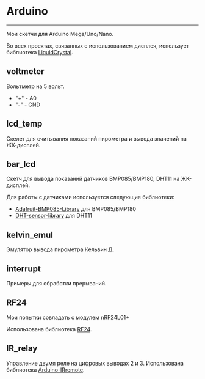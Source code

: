 # Arduino #
---
Мои скетчи для Arduino Mega/Uno/Nano.

Во всех проектах, связанных с использованием дисплея, использует библиотека [LiquidCrystal](https://bitbucket.org/fmalpartida/new-liquidcrystal/downloads). 
## voltmeter ##
Вольтметр на 5 вольт.

- "+" - A0
- "-" - GND

## lcd_temp ##
Скелет для считывания показаний пирометра и вывода значений на ЖК-дисплей.

## bar_lcd ##
Скетч для вывода показаний датчиков BMP085/BMP180, DHT11 на ЖК-дисплей.

Для работы с датчиками используется следующие библиотеки:

- [Adafruit-BMP085-Library](https://github.com/adafruit/Adafruit-BMP085-Library) для BMP085/BMP180
- [DHT-sensor-library](https://github.com/adafruit/DHT-sensor-library) для DHT11


## kelvin_emul ##
Эмулятор вывода пирометра Кельвин Д.

## interrupt ##

Примеры для обработки прерываний.

## RF24 ##

Мои попытки совладать с модулем nRF24L01+

Использована библиотека [RF24](https://github.com/maniacbug/RF24).

## IR_relay ##

Управление двумя реле на цифровых выводах 2 и 3.
Использована библиотека [Arduino-IRremote](https://github.com/shirriff/Arduino-IRremote).
